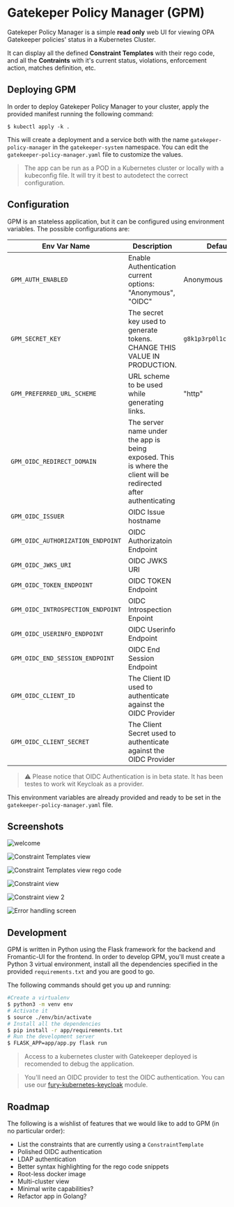 # Gatekeper Policy Manager (GPM)

Gatekeper Policy Manager is a simple **read only** web UI for viewing OPA Gatekeeper policies' status in a Kubernetes Cluster.

It can display all the defined **Constraint Templates** with their rego code, and all the **Contraints** with it's current status, violations, enforcement action, matches definition, etc.

## Deploying GPM

In order to deploy Gatekeper Policy Manager to your cluster, apply the provided manifest running the following command:

```shell
$ kubectl apply -k .
```

This will create a deployment and a service both with the name `gatekeper-policy-manager` in the `gatekeeper-system` namespace. You can edit
the `gatekeeper-policy-manager.yaml` file to customize the values.

> The app can be run as a POD in a Kubernetes cluster or locally with a
kubeconfig file. It will try it best to autodetect the correct configuration.

## Configuration

GPM is an stateless application, but it can be configured using environment variables. The possible configurations are:

Env Var Name | Description | Default
-------------|-------------|--------
`GPM_AUTH_ENABLED` | Enable Authentication current options: "Anonymous", "OIDC" | Anonymous
`GPM_SECRET_KEY` | The secret key used to generate tokens. CHANGE THIS VALUE IN PRODUCTION. | `g8k1p3rp0l1c7m4n4g3r`
`GPM_PREFERRED_URL_SCHEME` | URL scheme to be used while generating links. | "http"
`GPM_OIDC_REDIRECT_DOMAIN` | The server name under the app is being exposed. This is where the client will be redirected after authenticating |
`GPM_OIDC_ISSUER` | OIDC Issue hostname |
`GPM_OIDC_AUTHORIZATION_ENDPOINT` | OIDC Authorizatoin Endpoint |
`GPM_OIDC_JWKS_URI` | OIDC JWKS URI |
`GPM_OIDC_TOKEN_ENDPOINT` | OIDC TOKEN Endpoint |
`GPM_OIDC_INTROSPECTION_ENDPOINT` | OIDC Introspection Enpoint |
`GPM_OIDC_USERINFO_ENDPOINT` | OIDC Userinfo Endpoint |
`GPM_OIDC_END_SESSION_ENDPOINT` | OIDC End Session Endpoint |
`GPM_OIDC_CLIENT_ID` | The Client ID used to authenticate against the OIDC Provider |
`GPM_OIDC_CLIENT_SECRET` | The Client Secret used to authenticate against the OIDC Provider |

> ⚠️ Please notice that OIDC Authentication is in beta state. It has been testes to work wit Keycloak as a provider.

This environment variables are already provided and ready to be set in the `gatekeeper-policy-manager.yaml` file.

## Screenshots

![welcome](screenshots/01-home.png)

![Constraint Templates view](screenshots/02-constrainttemplates.png)

![Constraint Templates view rego code](screenshots/03-constrainttemplates.png)

![Constraint view](screenshots/04-constraints.png)

![Constraint view 2](screenshots/05-constraints.png)

![Error handling screen](screenshots/06-error.png)

## Development

GPM is written in Python using the Flask framework for the backend and Fromantic-UI for the frontend. In order to develop GPM, you'll must create a Python 3 virtual environment, install all the dependencies specified in the provided `requirements.txt` and you are good to go.

The following commands should get you up and running:

```bash
#Create a virtualenv
$ python3 -m venv env
# Activate it
$ source ./env/bin/activate
# Install all the dependencies
$ pip install -r app/requirements.txt
# Run the development server
$ FLASK_APP=app/app.py flask run
```

> Access to a kubernetes cluster with Gatekeeper deployed is recomended to debug the application.

> You'll need an OIDC provider to test the OIDC authentication. You can use our [fury-kubernetes-keycloak](https://github.com/sighupio/fury-kubernetes-keycloak) module.

## Roadmap

The following is a wishlist of features that we would like to add to GPM (in no particular order):

- List the constraints that are currently using a `ConstraintTemplate`
- Polished OIDC authentication
- LDAP authentication
- Better syntax highlighting for the rego code snippets
- Root-less docker image
- Multi-cluster view
- Minimal write capabilities?
- Refactor app in Golang?
